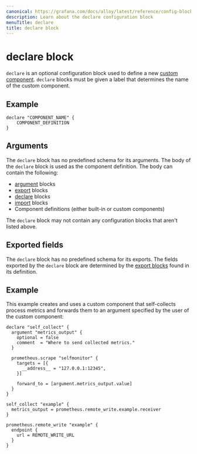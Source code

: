 ```yaml
---
canonical: https://grafana.com/docs/alloy/latest/reference/config-blocks/declare/
description: Learn about the declare configuration block
menuTitle: declare
title: declare block
---
```


# declare block

`declare` is an optional configuration block used to define a new [custom component][].
`declare` blocks must be given a label that determines the name of the custom component.

## Example

```river
declare "COMPONENT_NAME" {
    COMPONENT_DEFINITION
}
```

## Arguments

The `declare` block has no predefined schema for its arguments.
The body of the `declare` block is used as the component definition.
The body can contain the following:

* [argument][] blocks
* [export][] blocks
* [declare][] blocks
* [import][] blocks
* Component definitions (either built-in or custom components)

The `declare` block may not contain any configuration blocks that aren't listed above.

## Exported fields

The `declare` block has no predefined schema for its exports.
The fields exported by the `declare` block are determined by the [export blocks][export] found in its definition.

## Example

This example creates and uses a custom component that self-collects process metrics and forwards them to an argument specified by the user of the custom component:

```river
declare "self_collect" {
  argument "metrics_output" {
    optional = false
    comment  = "Where to send collected metrics."
  }

  prometheus.scrape "selfmonitor" {
    targets = [{
      __address__ = "127.0.0.1:12345",
    }]

    forward_to = [argument.metrics_output.value]
  }
}

self_collect "example" {
  metrics_output = prometheus.remote_write.example.receiver
}

prometheus.remote_write "example" {
  endpoint {
    url = REMOTE_WRITE_URL
  }
}
```

[argument]: ../argument/
[export]: ../export/
[declare]: ../declare/
[import]: ../../../concepts/modules/#importing-modules
[custom component]: ../../../concepts/custom_components/
